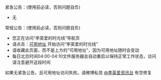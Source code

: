 紧急公告：(使用前必读，否则问题自负)          
* 无

常规公告：(使用前必读，否则问题自负)        
* 您正在访问“李英爱的时光线”导航页          
* 请点击：[可用地址](http://lya.sbb.zone:8890/) 开始访问“李英爱的时光线”           
* 请收藏此页面，而不是上方的“可用地址”，因为可用地址随时会变动                 
* 每日北京时间04:00-04:10文件服务器会自动重启以保持正常工作状态，访问请注意避开这段时间    

如果无紧急公告，且可用地址访问失败。请微博私信 [@李英爱资讯台](https://weibo.com/leeyoungaeclub) 有空修复       

